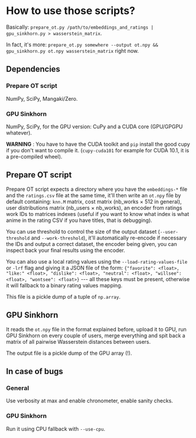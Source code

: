 # How to use those scripts?

Basically: `prepare_ot.py /path/to/embeddings_and_ratings | gpu_sinkhorn.py > wasserstein_matrix`.

In fact, it's more: `prepare_ot.py somewhere --output ot.npy && gpu_sinkhorn.py ot.npy wasserstein_matrix` right now.

## Dependencies

### Prepare OT script

NumPy, SciPy, Mangaki/Zero.

### GPU Sinkhorn

NumPy, SciPy, for the GPU version: CuPy and a CUDA core (GPU/GPGPU whatever).

**WARNING** : You have to have the CUDA toolkit and `pip` install the good cupy if you don't want to compile it. (`cupy-cuda101` for example for CUDA 10.1, it is a pre-compiled wheel).

## Prepare OT script

Prepare OT script expects a directory where you have the `embeddings-*` file and the `ratings.csv` file at the same time, it'll then write an `ot.npy` file by default containing: `knn.M` matrix, cost matrix (nb_works × 512 in general), user distributions matrix (nb_users × nb_works), an encoder from ratings work IDs to matrices indexes (useful if you want to know what index is what anime in the rating CSV if you have titles, that is debugging).

You can use threshold to control the size of the output dataset (`--user-threshold` and `--work-threshold`), it'll automatically re-encode if necessary the IDs and output a correct dataset, the encoder being given, you can inspect back your final results using the encoder.

You can also use a local rating values using the `--load-rating-values-file` or `-lrf` flag and giving it a JSON file of the form: `{"favorite": <float>, "like:" <float>, "dislike": <float>, "neutral": <float>, "willsee": <float>, "wontsee": <float>}` --- all these keys must be present, otherwise it will fallback to a binary rating values mapping.

This file is a pickle dump of a tuple of `np.array`.

## GPU Sinkhorn

It reads the `ot.npy` file in the format explained before, upload it to GPU, run GPU Sinkhorn on every couple of users, merge everything and spit back a matrix of all pairwise Wasserstein distances between users.

The output file is a pickle dump of the GPU array (!).

## In case of bugs

### General

Use verbosity at max and enable chronometer, enable sanity checks.

### GPU Sinkhorn

Run it using CPU fallback with `--use-cpu`.
